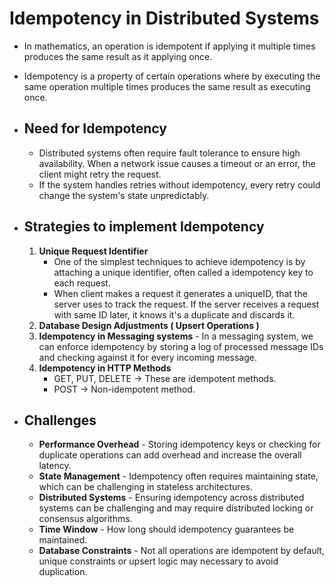 # Idempotency in Distributed Systems
- In mathematics, an operation is idempotent if applying it multiple times produces the same result as it applying once.
- Idempotency is a property of certain operations where by executing the same operation multiple times produces the same result as executing once.

- ## Need for Idempotency
	- Distributed systems often require fault tolerance to ensure high availability. When a network issue causes a timeout or an error, the client might retry the request.
	- If the system handles retries without idempotency, every retry could change the system's state unpredictably.

- ## Strategies to implement Idempotency
	1. **Unique Request Identifier**
		- One of the simplest techniques to achieve idempotency is by attaching a unique identifier, often called a idempotency key to each request.
		- When client makes a request it generates a uniqueID, that the server uses to track the request. If the server receives a request with same ID later, it knows it's a duplicate and discards it.
	2. **Database Design Adjustments ( Upsert Operations )**
	3. **Idempotency in Messaging systems** - In a messaging system, we can enforce idempotency by storing a log of processed message IDs and checking against it for every incoming message.
	4. **Idempotency in HTTP Methods**
		- GET, PUT, DELETE -> These are idempotent methods.
		- POST -> Non-idempotent method.

- ## Challenges
	- **Performance Overhead** - Storing idempotency keys or checking for duplicate operations can add overhead and increase the overall latency.
	- **State Management** - Idempotency often requires maintaining state, which can be challenging in stateless architectures.
	- **Distributed Systems** - Ensuring idempotency across distributed systems can be challenging and may require distributed locking or consensus algorithms.
	- **Time Window** - How long should idempotency guarantees be maintained.
	- **Database Constraints** - Not all operations are idempotent by default, unique constraints or upsert logic may necessary to avoid duplication.
